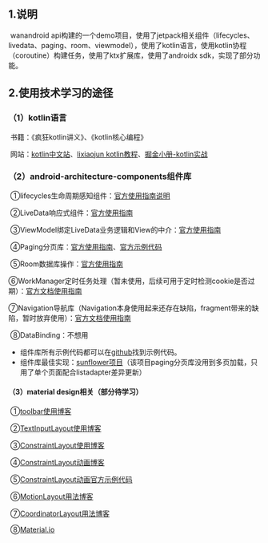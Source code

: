 ## 1.说明

​		wanandroid api构建的一个demo项目，使用了jetpack相关组件（lifecycles、livedata、paging、room、viewmodel），使用了kotlin语言，使用kotlin协程（coroutine）构建任务，使用了ktx扩展库，使用了androidx sdk，实现了部分功能。

## 2.使用技术学习的途径

### （1）kotlin语言

​		书籍：《疯狂kotlin讲义》、《kotlin核心编程》

​		网站：[kotlin中文站](#https://www.kotlincn.net/docs/reference/)、[lixiaojun kotlin教程](#https://lixiaojun.xin/static/courses/kotlin/)、[掘金小册-kotlin实战](#https://juejin.im/book/5af1c5ee6fb9a07a9f018368)

### （2）android-architecture-components组件库

​		①lifecycles生命周期感知组件：[官方使用指南说明](#https://developer.android.google.cn/topic/libraries/architecture/lifecycle)

​		②LiveData响应式组件：[官方使用指南](#https://developer.android.google.cn/topic/libraries/architecture/livedata)

​		③ViewModel绑定LiveData业务逻辑和View的中介：[官方使用指南](#https://developer.android.google.cn/topic/libraries/architecture/viewmodel)

​		④Paging分页库：[官方使用指南](#https://developer.android.google.cn/topic/libraries/architecture/paging)、[官方示例代码](#https://github.com/googlesamples/android-architecture-components/tree/master/PagingWithNetworkSample)

​		⑤Room数据库操作：[官方使用指南](#https://developer.android.google.cn/training/data-storage/room/index.html)

​		⑥WorkManager定时任务处理（暂未使用，后续可用于定时检测cookie是否过期）：[官方文档使用指南](#https://developer.android.google.cn/topic/libraries/architecture/workmanager)

​		⑦Navigation导航库（Navigation本身使用起来还存在缺陷，fragment带来的缺陷，暂时放弃使用）：[官方文档使用指南](#https://developer.android.google.cn/guide/navigation/)

​		⑧DataBinding：不想用

- 组件库所有示例代码都可以在[github](#https://github.com/googlesamples/android-architecture-components)找到示例代码。
- 组件库最佳实现：[sunflower项目](#https://github.com/googlesamples/android-sunflower)（该项目paging分页库没用到多页加载，只用了单个页面配合listadapter差异更新）

#### （3）material design相关（部分待学习）

​		①[toolbar使用博客](#https://www.jianshu.com/p/05ef48b777cc)

​		②[TextInputLayout使用博客](#https://www.jianshu.com/p/2b0cd9e9a4d9)

​		③[ConstraintLayout使用博客](#https://www.jianshu.com/p/17ec9bd6ca8a)

​		④[ConstraintLayout动画博客](#https://www.jianshu.com/p/c585180af02b)

​		⑤[ConstraintLayout动画官方示例代码](#https://github.com/googlesamples/android-ConstraintLayoutExamples)

​		⑥[MotionLayout用法博客](#https://www.jianshu.com/p/54a6e2568cdd)

​		⑦[CoordinatorLayout用法博客](#https://www.jianshu.com/p/7f50faa65622)

​		⑧[Material.io](#https://material.io/)